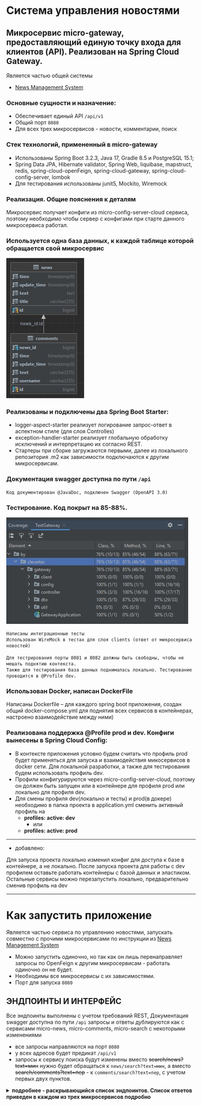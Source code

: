 # Система управления новостями

## Микросервис micro-gateway, предоставляющий единую точку входа для клиентов (API). Реализован на Spring Cloud Gateway.

Является частью общей системы
- [ News Management System](https://github.com/rusakovich-viktar/news-management-system/tree/develop)

### Основные сущности и назначение:

- Обеспечивает единый API `/api/v1`
- Общий порт `8080`
- Для всех трех микросервисов - новости, комментарии, поиск

### Стек технологий, примененный в micro-gateway

- Использованы Spring Boot 3.2.3, Java 17, Gradle 8.5 и PostgreSQL 15.1; 
- Spring Data JPA, Hibernate validator, Spring Web, liquibase, mapstruct, redis, spring-cloud-openFeign, spring-cloud-gateway, spring-cloud-config-server, lombok
- Для тестирования использованы junit5, Mockito, Wiremock

### Реализация. Общие пояснения к деталям

Микросервис получает конфиги из micro-config-server-cloud сервиса, поэтому необходимо чтобы сервер с конфигами при
старте данного микросервиса работал.

### Используется одна база данных, к каждой таблице которой обращается свой микросервис

![структура](https://github.com/rusakovich-viktar/NMS-resourses/raw/rusakovich-viktar-patch-1/Снимок%20экрана%202024-03-04%20151246.jpg)

### Реализованы и подключены два Spring Boot Starter:


- logger-aspect-starter реализует логирование запрос-ответ в аспектном стиле (для слоя Controlles)
- exception-handler-starter реализует глобальную обработку исключений и интерпретацию их согласно REST.
- Стартеры при сборке загружаются первыми, далее из локального репозитория .m2 как зависимости подключаются к другим микросервисам.


### Документация swagger доступна по пути `/api`

```
Код документирован @JavaDoc, подключен Swagger (OpenAPI 3.0)
```

### Тестирование. Код покрыт на 85-88%.

![news-coverage](https://github.com/rusakovich-viktar/NMS-resourses/raw/rusakovich-viktar-patch-1/gate-coverage.jpg)

 	Написаны интеграционные тесты
    Использован WireMock в тестах для слоя clients (ответ от микросервиса новостей)

    Для тестрирования порты 8081 и 8082 должны быть свободны, чтобы не мешать поднятию контекста.    
    Также для тестирования база данных поднималась локально. Тестирование проводится в @Profile dev.

### Использован Docker, написан DockerFile


Написаны Dockerfile – для каждого spring boot приложения, создан общий docker-compose.yml для поднятия всех сервисов в контейнерах, настроено взаимодействие между ними)

### Реализована поддержка @Profile prod и dev. Конфиги вынесены в Spring Cloud Config:

- В контексте приложения условно будем считать что профиль prod будет применяться для запуска и взаимодействия микосервисов в docker сети.
Для локальной разработки, а также для тестирования будем использовать профиль dev.
- Профили конфигурируются через micro-config-server-cloud, поэтому он должен быть запущен или в контейнере для профиля prod или локально для профиля dev.
- Для смены профиля dev(локально и тесты) и prod(в докере) необходимо в папка проекта в application.yml сменить активный профиль на 
  - **profiles: active: dev** 
    - или 
  - **profiles: active: prod**

___
- добавлено:

Для запуска проекта локально изменил конфиг для доступа к базе в контейнере, а не локально. После запуска проекта для работы с dev профилем оставьте работать контейнеры с базой данных и эластиком. Остальные сервисы можно перезапустить локально, предварительно сменив профиль на dev
___

# Как запустить приложение

Является частью сервиса по управлению новостями, запускать совместно с прочими микросервисами по инструкции
из [News Management System](https://github.com/rusakovich-viktar/news-management-system/tree/develop)

- Можно запустить одиночно, но так как он лишь перенаправляет запросы по OpenFeign к другим микросервисам - работать одиночно он не будет.
- Необходимы все микросервисы с их зависимостями.
- Порт для запуска `8080`

## ЭНДПОИНТЫ И ИНТЕРФЕЙС

Все эндпоинты выполнены с учетом требований REST, Документация swagger доступна по пути `/api`
запросы и ответы дублируются как с сервисами micro-news, micro-comments, micro-search с некоторыми изменениями
- все запросы направляются на порт `8080`
- у всех адресов будет предикат `/api/v1`
- запросы к сервису поиска будут изменены вместо ~~search/news?text=мин~~ нужно будет обращаться к `news/search?text=мин`, а вместо
  ~~search/comments?text=пер~~ - к `comments/search?text=пер`, с учетом первых двух пунктов.

<details>
 <summary><strong>
 подробнее - раскрывающийся список эндпоинтов. Список ответов приведен в каждом из трех микросервисов подробно
</strong></summary>


#### 1. Новости
- POST `http://localhost:8080/api/v1/news`
- GET `http://localhost:8080/api/v1/news`
- GET `http://localhost:8080/api/v1/news/{newsId}`
- PUT `http://localhost:8080/api/v1/news/{newsId}`
- DELETE `http://localhost:8080/api/v1/news/{newsId}`
- GET `http://localhost:8080/api/v1/news/{newsId}/comments`
#### 2. Комментарии
- POST `http://localhost:8080/api/v1/comments/news/{newsId}`
- GET `http://localhost:8080/api/v1/comments`
- GET `http://localhost:8080/api/v1/comments/{commentsId}`
- PUT `http://localhost:8080/api/v1/comments/{commentsId}`
- DELETE `http://localhost:8080/api/v1/comments/{commentsId}`
#### 3. Поиск
- GET `http://localhost:8080/api/v1/news/search?text={query}`
- GET `http://localhost:8080/api/v1/comments/search?text={query}`
</details>
